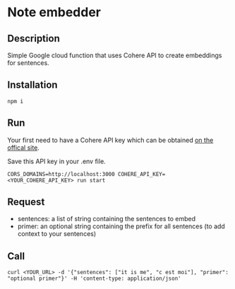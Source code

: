 # Note embedder

## Description

Simple Google cloud function that uses Cohere API to create embeddings for sentences.

## Installation

```shell
npm i
```

## Run

Your first need to have a Cohere API key which can be obtained [on the offical site](https://cohere.com/).

Save this API key in your .env file.

```shell
CORS_DOMAINS=http://localhost:3000 COHERE_API_KEY=<YOUR_COHERE_API_KEY> run start
```

## Request

- sentences: a list of string containing the sentences to embed
- primer: an optional string containing the prefix for all sentences (to add context to your sentences)

## Call

```shell
curl <YOUR_URL> -d '{"sentences": ["it is me", "c est moi"], "primer": "optional primer"}' -H 'content-type: application/json'

```

